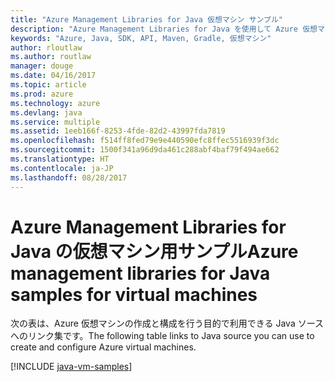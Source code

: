 ```yaml
---
title: "Azure Management Libraries for Java 仮想マシン サンプル"
description: "Azure Management Libraries for Java を使用して Azure 仮想マシンの作成と更新を行うサンプル コードを入手しましょう。"
keywords: "Azure, Java, SDK, API, Maven, Gradle, 仮想マシン"
author: rloutlaw
ms.author: routlaw
manager: douge
ms.date: 04/16/2017
ms.topic: article
ms.prod: azure
ms.technology: azure
ms.devlang: java
ms.service: multiple
ms.assetid: 1eeb166f-8253-4fde-82d2-43997fda7819
ms.openlocfilehash: f514ff8fed79e9e440590efc8ffec5516939f3dc
ms.sourcegitcommit: 1500f341a96d9da461c288abf4baf79f494ae662
ms.translationtype: HT
ms.contentlocale: ja-JP
ms.lasthandoff: 08/28/2017
---
```

# <a name="azure-management-libraries-for-java-samples-for-virtual-machines"></a><span data-ttu-id="2c4df-104">Azure Management Libraries for Java の仮想マシン用サンプル</span><span class="sxs-lookup"><span data-stu-id="2c4df-104">Azure management libraries for Java samples for virtual machines</span></span>

<span data-ttu-id="2c4df-105">次の表は、Azure 仮想マシンの作成と構成を行う目的で利用できる Java ソースへのリンク集です。</span><span class="sxs-lookup"><span data-stu-id="2c4df-105">The following table links to Java source you can use to create and configure Azure virtual machines.</span></span>

[!INCLUDE [java-vm-samples](includes/java-vm-samples.md)]
